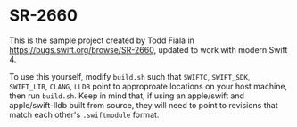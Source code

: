# SR-2660

This is the sample project created by Todd Fiala in
https://bugs.swift.org/browse/SR-2660, updated to work with modern Swift 4.

To use this yourself, modify `build.sh` such that `SWIFTC`, `SWIFT_SDK`,
`SWIFT_LIB`, `CLANG`, `LLDB` point to approproate locations on your host
machine, then run `build.sh`. Keep in mind that, if using an
apple/swift and apple/swift-lldb built from source, they will need to point
to revisions that match each other's `.swiftmodule` format.
